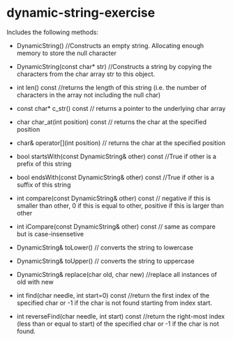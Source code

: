 # dynamic-string-exercise

Includes the following methods:

- DynamicString() //Constructs an empty string. Allocating enough memory to store the null character

- DynamicString(const char* str) //Constructs a string by copying the characters from the char array str to this object.

- int len() const //returns the length of this string (i.e. the number of characters in the array not including the null char)

- const char* c_str() const // returns a pointer to the underlying char array

- char char_at(int position) const // returns the char at the specified position

- char& operator[](int position) // returns the char at the specified position

- bool startsWith(const DynamicString& other) const //True if other is a prefix of this string

- bool endsWith(const DynamicString& other) const //True if other is a suffix of this string

- int compare(const DynamicString& other) const // negative if this is smaller than other, 0 if this is equal to other, positive if this is larger than other

- int iCompare(const DynamicString& other) const // same as compare but is case-insensetive

- DynamicString& toLower() // converts the string to lowercase

- DynamicString& toUpper() // converts the string to uppercase

- DynamicString& replace(char old, char new) //replace all instances of old with new

- int find(char needle, int start=0) const //return the first index of the specified char or -1 if the char is not found starting from index start.

- int reverseFind(char needle, int start) const //return the right-most index (less than or equal to start) of the specified char or -1 if the char is not found.
